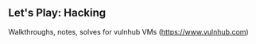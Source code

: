 Let's Play: Hacking
-------------------

Walkthroughs, notes, solves for vulnhub VMs (https://www.vulnhub.com)
